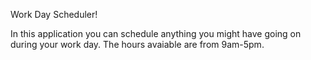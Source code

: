 Work Day Scheduler!

In this application you can schedule anything you might have going on during your work day. The hours avaiable are from 9am-5pm. 
